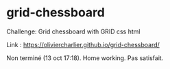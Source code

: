 # grid-chessboard
Challenge: Grid chessboard with GRID css html

Link : https://oliviercharlier.github.io/grid-chessboard/


Non terminé (13 oct 17:18). Home working. Pas satisfait.
